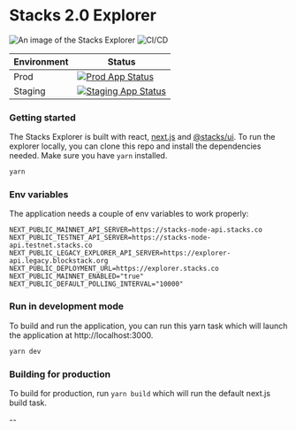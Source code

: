 # Stacks 2.0 Explorer

![An image of the Stacks Explorer](/explorer-image.png 'Stacks Explorer')
![CI/CD](https://github.com/blockstack/explorer/actions/workflows/ci.yml/badge.svg)

| Environment | Status                                                                                                                                                            |
| ----------- | ----------------------------------------------------------------------------------------------------------------------------------------------------------------- |
| Prod        | [![Prod App Status](https://argocd.blockstack.xyz/api/badge?name=prod.explorer&revision=true)](https://argocd.blockstack.xyz/applications/prod.explorer)          |
| Staging     | [![Staging App Status](https://argocd.blockstack.xyz/api/badge?name=staging.explorer&revision=true)](https://argocd.blockstack.xyz/applications/staging.explorer) |

### Getting started

The Stacks Explorer is built with react, [next.js](https://github.com/zeit/next.js) and [@stacks/ui](https://github.com/blockstack/ui). To run the explorer locally, you can clone this repo and install the dependencies needed. Make sure you have `yarn` installed.

```sh
yarn
```

### Env variables

The application needs a couple of env variables to work properly:

```
NEXT_PUBLIC_MAINNET_API_SERVER=https://stacks-node-api.stacks.co
NEXT_PUBLIC_TESTNET_API_SERVER=https://stacks-node-api.testnet.stacks.co
NEXT_PUBLIC_LEGACY_EXPLORER_API_SERVER=https://explorer-api.legacy.blockstack.org
NEXT_PUBLIC_DEPLOYMENT_URL=https://explorer.stacks.co
NEXT_PUBLIC_MAINNET_ENABLED="true"
NEXT_PUBLIC_DEFAULT_POLLING_INTERVAL="10000"
```

### Run in development mode

To build and run the application, you can run this yarn task which will launch the application at http://localhost:3000.

```sh
yarn dev
```

### Building for production

To build for production, run `yarn build` which will run the default next.js build task.

--

